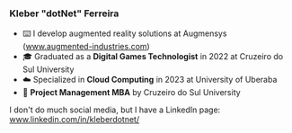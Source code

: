 ### Kleber "dotNet" Ferreira

- ⌨️ I develop augmented reality solutions at Augmensys (www.augmented-industries.com)
- 🎓 Graduated as a **Digital Games Technologist** in 2022 at Cruzeiro do Sul University
- ☁️ Specialized in **Cloud Computing** in 2023 at University of Uberaba
- 👔 **Project Management MBA** by Cruzeiro do Sul University

I don't do much social media, but I have a LinkedIn page: www.linkedin.com/in/kleberdotnet/
